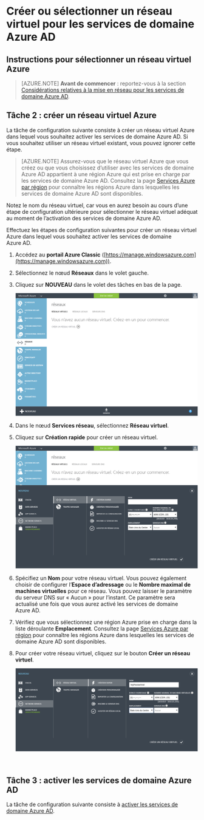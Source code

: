 <properties
	pageTitle="Services de domaine Azure AD : Créer ou sélectionner un réseau virtuel | Microsoft Azure"
	description="Prise en main des services de domaine Azure Active Directory"
	services="active-directory-ds"
	documentationCenter=""
	authors="mahesh-unnikrishnan"
	manager="stevenpo"
	editor="curtand"/>

<tags
	ms.service="active-directory-ds"
	ms.workload="identity"
	ms.tgt_pltfrm="na"
	ms.devlang="na"
	ms.topic="get-started-article"
	ms.date="09/20/2016"
	ms.author="maheshu"/>

# Créer ou sélectionner un réseau virtuel pour les services de domaine Azure AD

## Instructions pour sélectionner un réseau virtuel Azure
> [AZURE.NOTE] **Avant de commencer** : reportez-vous à la section [Considérations relatives à la mise en réseau pour les services de domaine Azure AD](active-directory-ds-networking.md).


## Tâche 2 : créer un réseau virtuel Azure
La tâche de configuration suivante consiste à créer un réseau virtuel Azure dans lequel vous souhaitez activer les services de domaine Azure AD. Si vous souhaitez utiliser un réseau virtuel existant, vous pouvez ignorer cette étape.

> [AZURE.NOTE] Assurez-vous que le réseau virtuel Azure que vous créez ou que vous choisissez d’utiliser avec les services de domaine Azure AD appartient à une région Azure qui est prise en charge par les services de domaine Azure AD. Consultez la page [Services Azure par région](https://azure.microsoft.com/regions/#services/) pour connaître les régions Azure dans lesquelles les services de domaine Azure AD sont disponibles.

Notez le nom du réseau virtuel, car vous en aurez besoin au cours d’une étape de configuration ultérieure pour sélectionner le réseau virtuel adéquat au moment de l’activation des services de domaine Azure AD.

Effectuez les étapes de configuration suivantes pour créer un réseau virtuel Azure dans lequel vous souhaitez activer les services de domaine Azure AD.

1. Accédez au **portail Azure Classic** ([https://manage.windowsazure.com](https://manage.windowsazure.com)).

2. Sélectionnez le nœud **Réseaux** dans le volet gauche.

3. Cliquez sur **NOUVEAU** dans le volet des tâches en bas de la page.

    ![Nœud Réseaux virtuels](./media/active-directory-domain-services-getting-started/virtual-networks.png)

4. Dans le nœud **Services réseau**, sélectionnez **Réseau virtuel**.

5. Cliquez sur **Création rapide** pour créer un réseau virtuel.

    ![Réseau virtuel : création rapide](./media/active-directory-domain-services-getting-started/virtual-network-quickcreate.png)

6. Spécifiez un **Nom** pour votre réseau virtuel. Vous pouvez également choisir de configurer l’**Espace d’adressage** ou le **Nombre maximal de machines virtuelles** pour ce réseau. Vous pouvez laisser le paramètre du serveur DNS sur « Aucun » pour l’instant. Ce paramètre sera actualisé une fois que vous aurez activé les services de domaine Azure AD.

7. Vérifiez que vous sélectionnez une région Azure prise en charge dans la liste déroulante **Emplacement**. Consultez la page [Services Azure par région](https://azure.microsoft.com/regions/#services/) pour connaître les régions Azure dans lesquelles les services de domaine Azure AD sont disponibles.

8. Pour créer votre réseau virtuel, cliquez sur le bouton **Créer un réseau virtuel**.

    ![Créer un réseau virtuel pour les services de domaine Azure AD.](./media/active-directory-domain-services-getting-started/create-vnet.png)

<br>

## Tâche 3 : activer les services de domaine Azure AD
La tâche de configuration suivante consiste à [activer les services de domaine Azure AD](active-directory-ds-getting-started-enableaadds.md).

<!-----HONumber=AcomDC_0921_2016-->